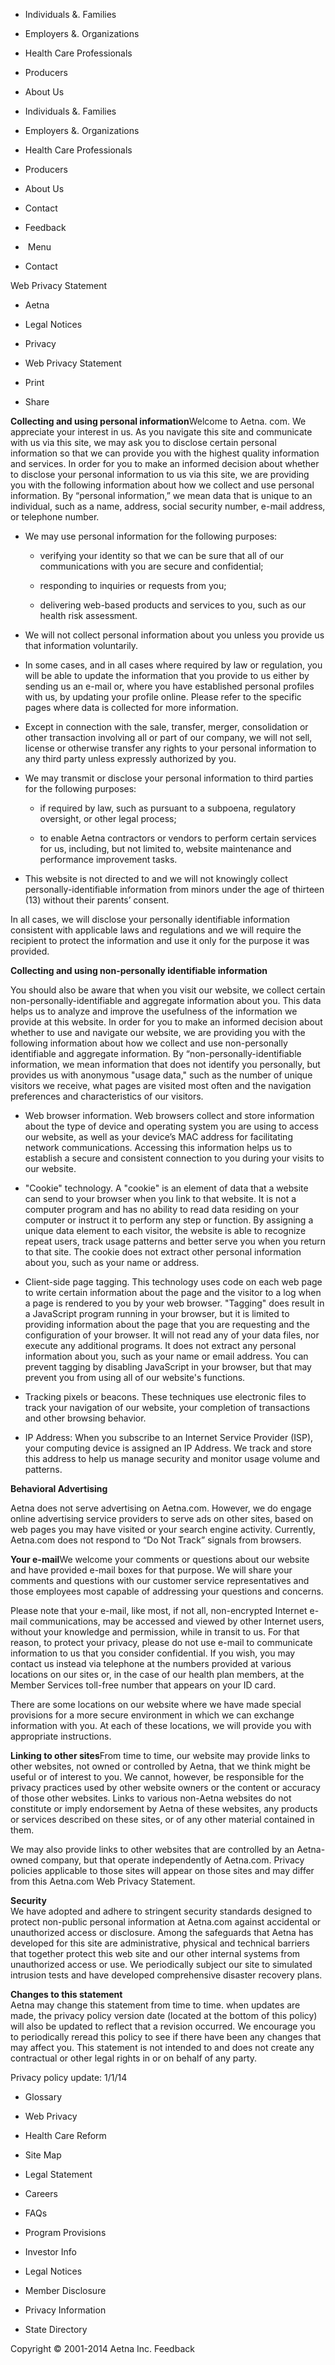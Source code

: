 *   Individuals &. Families
*   Employers &. Organizations
*   Health Care Professionals
*   Producers
*   About Us

*   Individuals &. Families
*   Employers &. Organizations
*   Health Care Professionals
*   Producers
*   About Us
*   Contact

*   Feedback

*    Menu

*   Contact

Web Privacy Statement

*   Aetna
*   Legal Notices
*   Privacy
*   Web Privacy Statement

*   Print
*   Share

**Collecting and using personal information**Welcome to Aetna. com. We appreciate your interest in us. As you navigate this site and communicate with us via this site, we may ask you to disclose certain personal information so that we can provide you with the highest quality information and services. In order for you to make an informed decision about whether to disclose your personal information to us via this site, we are providing you with the following information about how we collect and use personal information. By “personal information,” we mean data that is unique to an individual, such as a name, address, social security number, e-mail address, or telephone number.

*   We may use personal information for the following purposes:
    
    *   verifying your identity so that we can be sure that all of our communications with you are secure and confidential;
        
    *   responding to inquiries or requests from you;
        
    *   delivering web-based products and services to you, such as our health risk assessment.
        
*   We will not collect personal information about you unless you provide us that information voluntarily.
    
*   In some cases, and in all cases where required by law or regulation, you will be able to update the information that you provide to us either by sending us an e-mail or, where you have established personal profiles with us, by updating your profile online. Please refer to the specific pages where data is collected for more information.
    

*   Except in connection with the sale, transfer, merger, consolidation or other transaction involving all or part of our company, we will not sell, license or otherwise transfer any rights to your personal information to any third party unless expressly authorized by you.
    
*   We may transmit or disclose your personal information to third parties for the following purposes:
    
    *   if required by law, such as pursuant to a subpoena, regulatory oversight, or other legal process;
        
    *   to enable Aetna contractors or vendors to perform certain services for us, including, but not limited to, website maintenance and performance improvement tasks.
        
*   This website is not directed to and we will not knowingly collect personally-identifiable information from minors under the age of thirteen (13) without their parents’ consent.
    

In all cases, we will disclose your personally identifiable information consistent with applicable laws and regulations and we will require the recipient to protect the information and use it only for the purpose it was provided.  
  
  
  

**Collecting and using non-personally identifiable information**

You should also be aware that when you visit our website, we collect certain non-personally-identifiable and aggregate information about you. This data helps us to analyze and improve the usefulness of the information we provide at this website. In order for you to make an informed decision about whether to use and navigate our website, we are providing you with the following information about how we collect and use non-personally identifiable and aggregate information. By “non-personally-identifiable information, we mean information that does not identify you personally, but provides us with anonymous "usage data," such as the number of unique visitors we receive, what pages are visited most often and the navigation preferences and characteristics of our visitors.

*   Web browser information. Web browsers collect and store information about the type of device and operating system you are using to access our website, as well as your device’s MAC address for facilitating network communications. Accessing this information helps us to establish a secure and consistent connection to you during your visits to our website.
    
*   "Cookie" technology. A "cookie" is an element of data that a website can send to your browser when you link to that website. It is not a computer program and has no ability to read data residing on your computer or instruct it to perform any step or function. By assigning a unique data element to each visitor, the website is able to recognize repeat users, track usage patterns and better serve you when you return to that site. The cookie does not extract other personal information about you, such as your name or address.
    
*   Client-side page tagging. This technology uses code on each web page to write certain information about the page and the visitor to a log when a page is rendered to you by your web browser. "Tagging" does result in a JavaScript program running in your browser, but it is limited to providing information about the page that you are requesting and the configuration of your browser. It will not read any of your data files, nor execute any additional programs. It does not extract any personal information about you, such as your name or email address. You can prevent tagging by disabling JavaScript in your browser, but that may prevent you from using all of our website's functions.
    
*   Tracking pixels or beacons. These techniques use electronic files to track your navigation of our website, your completion of transactions and other browsing behavior.
    
*   IP Address: When you subscribe to an Internet Service Provider (ISP), your computing device is assigned an IP Address. We track and store this address to help us manage security and monitor usage volume and patterns.
    

  
  

**Behavioral Advertising**

Aetna does not serve advertising on Aetna.com. However, we do engage online advertising service providers to serve ads on other sites, based on web pages you may have visited or your search engine activity. Currently, Aetna.com does not respond to “Do Not Track” signals from browsers.

**Your e-mail**We welcome your comments or questions about our website and have provided e-mail boxes for that purpose. We will share your comments and questions with our customer service representatives and those employees most capable of addressing your questions and concerns.  
  
Please note that your e-mail, like most, if not all, non-encrypted Internet e-mail communications, may be accessed and viewed by other Internet users, without your knowledge and permission, while in transit to us. For that reason, to protect your privacy, please do not use e-mail to communicate information to us that you consider confidential. If you wish, you may contact us instead via telephone at the numbers provided at various locations on our sites or, in the case of our health plan members, at the Member Services toll-free number that appears on your ID card.  
  
There are some locations on our website where we have made special provisions for a more secure environment in which we can exchange information with you. At each of these locations, we will provide you with appropriate instructions.  
  
**Linking to other sites**From time to time, our website may provide links to other websites, not owned or controlled by Aetna, that we think might be useful or of interest to you. We cannot, however, be responsible for the privacy practices used by other website owners or the content or accuracy of those other websites. Links to various non-Aetna websites do not constitute or imply endorsement by Aetna of these websites, any products or services described on these sites, or of any other material contained in them.

We may also provide links to other websites that are controlled by an Aetna-owned company, but that operate independently of Aetna.com. Privacy policies applicable to those sites will appear on those sites and may differ from this Aetna.com Web Privacy Statement.

  
**Security**  
We have adopted and adhere to stringent security standards designed to protect non-public personal information at Aetna.com against accidental or unauthorized access or disclosure. Among the safeguards that Aetna has developed for this site are administrative, physical and technical barriers that together protect this web site and our other internal systems from unauthorized access or use. We periodically subject our site to simulated intrusion tests and have developed comprehensive disaster recovery plans.  
  
**Changes to this statement**  
Aetna may change this statement from time to time. when updates are made, the privacy policy version date (located at the bottom of this policy) will also be updated to reflect that a revision occurred. We encourage you to periodically reread this policy to see if there have been any changes that may affect you. This statement is not intended to and does not create any contractual or other legal rights in or on behalf of any party.

Privacy policy update: 1/1/14

*   Glossary
*   Web Privacy
*   Health Care Reform

*   Site Map
*   Legal Statement
*   Careers

*   FAQs
*   Program Provisions
*   Investor Info

*   Legal Notices
*   Member Disclosure

*   Privacy Information
*   State Directory

Copyright © 2001-2014 Aetna Inc. Feedback